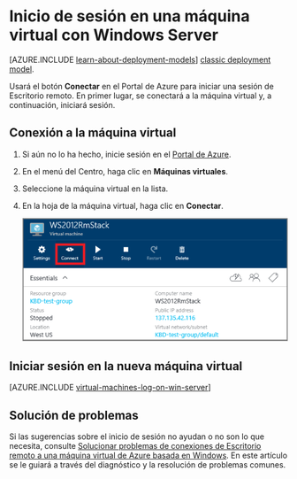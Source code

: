 <properties
	pageTitle="Inicio de sesión en una máquina virtual de Windows Server | Microsoft Azure"
	description="Obtenga información sobre cómo iniciar sesión en una máquina virtual de Windows Server con el Portal de Azure y el modelo de implementación del Administrador de recursos."
	services="virtual-machines"
	documentationCenter=""
	authors="cynthn"
	manager="timlt"
	editor="tysonn"
	tags="azure-resource-manager"/>

<tags
	ms.service="virtual-machines"
	ms.workload="infrastructure-services"
	ms.tgt_pltfrm="vm-windows"
	ms.devlang="na"
	ms.topic="article"
	ms.date="01/21/2016"
	ms.author="cynthn"/>

# Inicio de sesión en una máquina virtual con Windows Server 

[AZURE.INCLUDE [learn-about-deployment-models](../../includes/learn-about-deployment-models-rm-include.md)] [classic deployment model](virtual-machines-log-on-windows-server.md).

Usará el botón **Conectar** en el Portal de Azure para iniciar una sesión de Escritorio remoto. En primer lugar, se conectará a la máquina virtual y, a continuación, iniciará sesión.

## Conexión a la máquina virtual

1. Si aún no lo ha hecho, inicie sesión en el [Portal de Azure](https://portal.azure.com/).

2.	En el menú del Centro, haga clic en **Máquinas virtuales**.

3.	Seleccione la máquina virtual en la lista.

4. En la hoja de la máquina virtual, haga clic en **Conectar**.

	![Conexión a la máquina virtual](./media/virtual-machines-log-on-windows-server-preview/preview-portal-connect.png)

## Iniciar sesión en la nueva máquina virtual

[AZURE.INCLUDE [virtual-machines-log-on-win-server](../../includes/virtual-machines-log-on-win-server.md)]

## Solución de problemas

Si las sugerencias sobre el inicio de sesión no ayudan o no son lo que necesita, consulte [Solucionar problemas de conexiones de Escritorio remoto a una máquina virtual de Azure basada en Windows](virtual-machines-troubleshoot-remote-desktop-connections.md). En este artículo se le guiará a través del diagnóstico y la resolución de problemas comunes.

<!---HONumber=AcomDC_0128_2016-->
